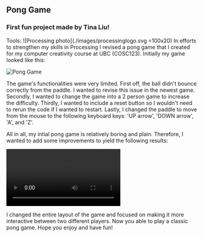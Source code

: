 ## Pong Game 

### First fun project made by Tina Liu! 

Tools: ![Processing photo](./images/processinglogo.svg =100x20)
In efforts to strengthen my skills in Processing I revised a pong game that I created for my computer creativity course at UBC (COSC123). Initially my game looked like this:

![Pong Game](https://github.com/ubco-W2021T2-cosc123/lab08-tinaliu27/blob/main/task2/q2/task2moving.gif)

The game's functionalities were very limited. First off, the ball didn't bounce correctly from the paddle. I wanted to revise this issue in the newest game. Secondly, I wanted to change the game into a 2 person game to increase the difficulty. Thirdly, I wanted to include a reset button so I wouldn't need to rerun the code if I wanted to restart. Lastly, I changed the paddle to move from the mouse to the following keyboard keys: 'UP arrow', 'DOWN arrow', 'A', and 'Z'.

All in all, my intial pong game is relatively boring and plain. Therefore, I wanted to add some improvements to yield the following results: 

![Revised Pong Game](https://github.com/tinaliu27/funprojects/blob/main/ping_pong/ponggame.gif.mp4)

I changed the entire layout of the game and focused on making it more interactive between two different players. Now you able to play a classic pong game. Hope you enjoy and have fun! 

